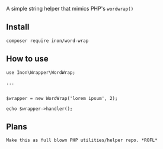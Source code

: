 A simple string helper that mimics PHP's `wordwrap()`

Install
-------

```
composer require inon/word-wrap
```

How to use
----------

```
use Inon\Wrapper\WordWrap;

...


$wrapper = new WordWrap('lorem ipsum', 2);

echo $wrapper->handler();

```



Plans
----------
```
Make this as full blown PHP utilities/helper repo. *ROFL*
```
